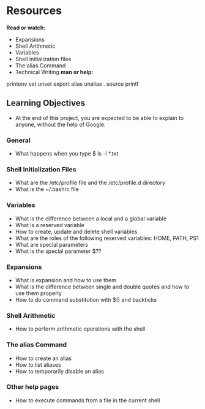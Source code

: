 # Resources
**Read or watch:**

* Expansions
* Shell Arithmetic
* Variables
* Shell initialization files
* The alias Command
* Technical Writing
**man or help:**

printenv
set
unset
export
alias
unalias
.
source
printf
## Learning Objectives
* At the end of this project, you are expected to be able to explain to anyone, without the help of Google:

### General
* What happens when you type $ ls -l *.txt
### Shell Initialization Files
* What are the /etc/profile file and the /etc/profile.d directory
* What is the ~/.bashrc file
### Variables
* What is the difference between a local and a global variable
* What is a reserved variable
* How to create, update and delete shell variables
* What are the roles of the following reserved variables: HOME, PATH, PS1
* What are special parameters
* What is the special parameter $??
### Expansions
* What is expansion and how to use them
* What is the difference between single and double quotes and how to use them properly
* How to do command substitution with $() and backticks
### Shell Arithmetic
* How to perform arithmetic operations with the shell
### The alias Command
* How to create an alias
* How to list aliases
* How to temporarily disable an alias
### Other help pages
* How to execute commands from a file in the current shell

